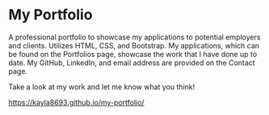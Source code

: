 # My Portfolio

A professional portfolio to showcase my applications to potential employers and clients. Utilizes HTML, CSS, and Bootstrap. My applications, which can be found on the Portfolios page, showcase the work that I have done up to date. My GitHub, LinkedIn, and email address are provided on the Contact page.

Take a look at my work and let me know what you think!

https://kayla8693.github.io/my-portfolio/
